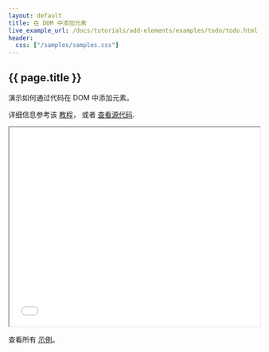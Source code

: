 ```yaml
---
layout: default
title: 在 DOM 中添加元素
live_example_url: /docs/tutorials/add-elements/examples/todo/todo.html
header:
  css: ["/samples/samples.css"]
---
```


## {{ page.title }}

演示如何通过代码在 DOM 中添加元素。

详细信息参考该 [教程](/docs/tutorials/add-elements/)，
或者
[查看源代码](https://github.com/dart-lang/dart-tutorials-samples/tree/master/web/todo).

<iframe class="running-app-frame"
        style="height:400px;width:100%;"
        src="{{page.live_example_url}}">
</iframe>

查看所有 [示例](/samples/)。
